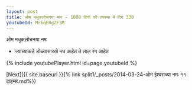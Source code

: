 ```yaml
---
layout: post
title: ओम मधुकलोचनया नमः - 1008 दिनों की तपस्या में दिन 330
youtubeId: MrkqERgZF3M
---
```

 
 
 ओम मधुकलोचनया नमः  
 
 -  ज्याच्याकडे डोळ्यासारखे मध आहेत ते लाल रंग आहेत 
 
  
 
  
 
 
 
 
 
 


{% include youtubePlayer.html id=page.youtubeId %}
 
[Next]({{ site.baseurl }}{% link  split1/_posts/2014-03-24-ओम ईश्वराच्या नमः ११ टाइम्स.md%})
 
